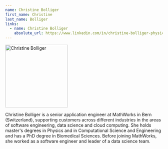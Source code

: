 ```yaml
---
name: Christine Bolliger
first_name: Christine
last_name: Bolliger
links:
  - name: Christine Bolliger
    absolute_url: https://www.linkedin.com/in/christine-bolliger-physicist/
---
```


<img src="/bias23/assets/images/cbolliger.jpeg" alt="Christine Bolliger" width="200"/>

Christine Bolliger is a senior application engineer at MathWorks in Bern (Switzerland), supporting customers across different industries in the areas of software engineering, data science and cloud computing. She holds master's degrees in Physics and in Computational Science and Engineering and has a PhD degree in Biomedical Sciences. Before joining MathWorks, she worked as a software engineer and leader of a data science team.
